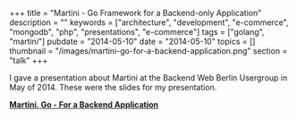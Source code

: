 +++
title = "Martini - Go Framework for a Backend-only Application"
description = ""
keywords = ["architecture", "development", "e-commerce", "mongodb", "php", "presentations", "e-commerce"]
tags = ["golang", "martini"]
pubdate = "2014-05-10"
date = "2014-05-10"
topics = []
thumbnail = "/images/martini-go-for-a-backend-application.png"
section = "talk"
+++

I gave a presentation about Martini at the Backend Web Berlin Usergroup in May of 2014. These were the slides for my presentation.

**[Martini, Go - For a Backend Application](https://docs.google.com/presentation/d/1ZWA2XcUOlzNszBueYRnx4q2y2l3ZIQR6ZDBzJfKNonQ/present#slide=id.p)**
